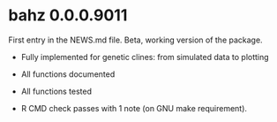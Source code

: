 # bahz 0.0.0.9011

First entry in the NEWS.md file. Beta, working version of the package. 

* Fully implemented for genetic clines: from simulated data to plotting

* All functions documented

* All functions tested

* R CMD check passes with 1 note (on GNU make requirement). 


